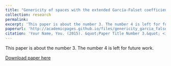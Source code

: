 ```yaml
---
title: "Genericity of spaces with the extended García-Falset coefficient: $R(t,X)<1+t$ for some $t>0$"
collection: research
permalink: 
excerpt: 'This paper is about the number 3. The number 4 is left for future work.'
paperurl: 'http://academicpages.github.io/files/genericity_garcia_falset.pdf'
citation: 'Your Name, You. (2015). &quot;Paper Title Number 3.&quot; <i>Journal 1</i>. 1(3).'
---
```

This paper is about the number 3. The number 4 is left for future work.

[Download paper here](http://academicpages.github.io/files/genericity_garcia_falset.pdf)

